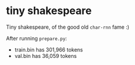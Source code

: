 # tiny shakespeare

Tiny shakespeare, of the good old `char-rnn` fame :)

After running `prepare.py`:

- train.bin has 301,966 tokens
- val.bin has 36,059 tokens
